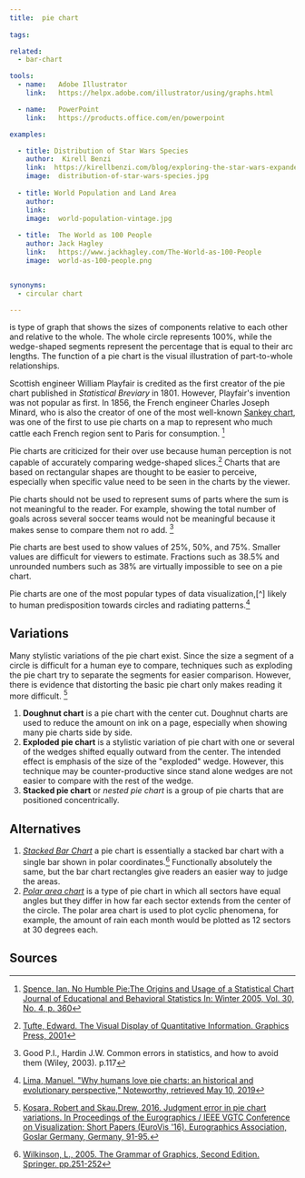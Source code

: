 ```yaml
---
title:  pie chart
  
tags:

related:
  - bar-chart

tools:
  - name:   Adobe Illustrator
    link:   https://helpx.adobe.com/illustrator/using/graphs.html

  - name:   PowerPoint
    link:   https://products.office.com/en/powerpoint

examples:

  - title: Distribution of Star Wars Species
    author:  Kirell Benzi
    link:  https://kirellbenzi.com/blog/exploring-the-star-wars-expanded-universe/
    image:  distribution-of-star-wars-species.jpg
 
  - title: World Population and Land Area
    author:  
    link:  
    image:  world-population-vintage.jpg
 
  - title:  The World as 100 People
    author: Jack Hagley
    link:   https://www.jackhagley.com/The-World-as-100-People
    image:  world-as-100-people.png


synonyms: 
  - circular chart

---
```


is type of graph that shows the sizes of components relative to each other and relative to the whole. The whole circle represents 100%, while the wedge-shaped segments represent the percentage that is equal to their arc lengths. The function of a pie chart is the visual illustration of part-to-whole relationships. 

<!--more-->

Scottish engineer William Playfair is credited as the first creator of the pie chart published in *Statistical Breviary* in 1801. However, Playfair's invention was not popular as first. In 1856, the French engineer Charles Joseph Minard, who is also the creator of one of the most well-known [Sankey chart](/sankey-chart), was one of the first to use pie charts on a map to represent who much cattle each French region sent to Paris for consumption. [^spence]

Pie charts are criticized for their over use because human perception is not capable of accurately comparing wedge-shaped slices.[^tufte] Charts that are based on rectangular shapes are thought to be easier to perceive, especially when specific value need to be seen in the charts by the viewer.

Pie charts should not be used to represent sums of parts where the sum is not meaningful to the reader. For example, showing the total number of goals across several soccer teams would not be meaningful because it makes sense to compare them not ro add. [^good]
 
 Pie charts are best used to show values of 25%, 50%, and 75%. Smaller values are difficult for viewers to estimate. Fractions such as 38.5% and unrounded numbers such as 38% are virtually impossible to see on a pie chart.
 
 Pie charts are one of the most popular types of data visualization,[^] likely to human predisposition towards circles and radiating patterns.[^lima]

## Variations
Many stylistic variations of the pie chart exist. Since the size a segment of a circle is difficult for a human eye to compare, techniques such as exploding the pie chart try to separate the segments for easier comparison. However, there is evidence that distorting the basic pie chart only makes reading it more difficult. [^kosara]

1. **Doughnut chart** is a pie chart with the center cut. Doughnut charts are used to reduce the amount on ink on a page, especially when showing many pie charts side by side.
2. **Exploded pie chart** is a stylistic variation of pie chart with one or several of the wedges shifted equally outward from the center. The intended effect is emphasis of the size of the "exploded" wedge. However, this technique may be counter-productive since stand alone wedges are not easier to compare with the rest of the wedge.
3. **Stacked pie chart** or *nested pie chart* is a group of pie charts that are positioned concentrically.

## Alternatives
1. [*Stacked Bar Chart*](/bar-chart) a pie chart is essentially a stacked bar chart with a single bar shown in polar coordinates.[^wilkinson] Functionally absolutely the same, but the bar chart rectangles give readers an easier way to judge the areas.
2. [*Polar area chart*](/polar-area-chart) is a type of pie chart in which all sectors have equal angles but they differ in how far each sector extends from the center of the circle. The polar area chart is used to plot cyclic phenomena, for example, the amount of rain each month would be plotted as 12 sectors at 30 degrees each.
 
## Sources
[^spence]:[Spence, Ian. No Humble Pie:The Origins and Usage of a Statistical Chart Journal of Educational and Behavioral Statistics In: Winter 2005, Vol. 30, No. 4, p. 360](http://www.psych.utoronto.ca/users/spence/Spence%202005.pdf)
[^tufte]: [Tufte, Edward. The Visual Display of Quantitative Information. Graphics Press, 2001](https://cyber.rms.moe/books/03%20-%20General%20Science/The%20Visual%20Display%20of%20Quantitative%20Information%20-%20Edward%20Tufte.pdf)
[^good]: Good P.I., Hardin J.W. Common errors in statistics, and how to avoid them (Wiley, 2003). p.117
[^wilkinson]: [Wilkinson, L., 2005. The Grammar of Graphics, Second Edition. Springer. pp.251-252](https://www.cs.uic.edu/~wilkinson/TheGrammarOfGraphics/GOG.html)
[^wikkinson]:[[Wilkinson, L., 2005. The Grammar of Graphics, Second Edition. Springer. p. 23](https://www.cs.uic.edu/~wilkinson/TheGrammarOfGraphics/GOG.html)](https://www.cs.uic.edu/~wilkinson/TheGrammarOfGraphics/GOG.html)
[^lima]: [Lima, Manuel. "Why humans love pie charts: an historical and evolutionary perspective," Noteworthy, retrieved May 10, 2019](https://blog.usejournal.com/why-humans-love-pie-charts-9cd346000bdc)
[^kosara]: [Kosara, Robert and Skau.Drew,  2016. Judgment error in pie chart variations. In Proceedings of the Eurographics / IEEE VGTC Conference on Visualization: Short Papers (EuroVis '16). Eurographics Association, Goslar Germany, Germany, 91-95.](https://kosara.net/papers/2016/Kosara-EuroVis-2016.pdf)


